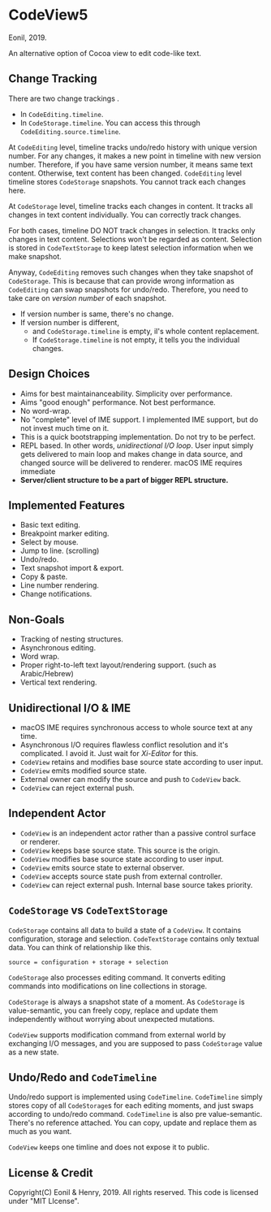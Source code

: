 CodeView5
=========
Eonil, 2019.

An alternative option of Cocoa view to edit code-like text. 



Change Tracking
---------------------
There are two change trackings .

- In `CodeEditing.timeline`.
- In `CodeStorage.timeline`. You can access this through `CodeEditing.source.timeline`.

At `CodeEditing` level, timeline tracks undo/redo history with unique version number.
For any changes, it makes a new point in timeline with new version number.
Therefore, if you have same version number, it means same text content. 
Otherwise, text content has been changed.
`CodeEditing` level timeline stores `CodeStorage` snapshots.
You cannot track each changes here.

At `CodeStorage` level, timeline tracks each changes in content. 
It tracks all changes in text content individually.
You can correctly track changes.

For both cases, timeline DO NOT track changes in selection. 
It tracks only changes in text content. Selections won't be regarded as content.
Selection is stored in `CodeTextStorage` to keep latest selection information
when we make snapshot.

Anyway, `CodeEditing` removes such changes when they take snapshot
of `CodeStorage`. This is because that can provide wrong information 
as `CodeEditing` can swap snapshots for undo/redo.
Therefore, you need to take care on *version number* of each snapshot.

- If version number is same, there's no change.
- If version number is different,
    - and `CodeStorage.timeline` is empty, iI's whole content replacement.
    - If `CodeStorage.timeline` is not empty, it tells you the individual changes.











Design Choices
-------------------
- Aims for best maintainanceability. Simplicity over performance.
- Aims "good enough" performance. Not best performance.
- No word-wrap. 
- No "complete" level of IME support. I implemented IME support, but do not invest much time on it.
- This is a quick bootstrapping implementation. Do not try to be perfect.
- REPL based. In other words, *unidirectional I/O loop*. User input simply gets delivered to main loop
  and makes change in data source, and changed source will be delivered
  to renderer. macOS IME requires immediate
- **Server/client structure to be a part of bigger REPL structure.**

Implemented Features
--------------------------
- Basic text editing.
- Breakpoint marker editing.
- Select by mouse.
- Jump to line. (scrolling)
- Undo/redo.
- Text snapshot import & export.
- Copy & paste.
- Line number rendering.
- Change notifications.



Non-Goals
-------------
- Tracking of nesting structures.
- Asynchronous editing.
- Word wrap.
- Proper right-to-left text layout/rendering support. (such as Arabic/Hebrew)
- Vertical text rendering.



Unidirectional I/O & IME
----------------------------
- macOS IME requires synchronous access to whole source text at any time.
- Asynchronous I/O requires flawless conflict resolution and it's complicated.
  I avoid it. Just wait for *Xi-Editor* for this. 
- `CodeView` retains and modifies base source state according to user input.
- `CodeView` emits modified source state.
- External owner can modify the source and push to `CodeView` back.
- `CodeView` can reject external push.



Independent Actor
----------------------
- `CodeView` is an independent actor rather than a passive control surface or renderer.
- `CodeView` keeps base source state. This source is the origin.
- `CodeView` modifies base source state according to user input.
- `CodeView` emits source state to external observer.
- `CodeView` accepts source state push from external controller.
- `CodeView` can reject external push. Internal base source takes priority.






`CodeStorage` vs `CodeTextStorage`
-------------------------------------
`CodeStorage` contains all data to build a state of a `CodeView`.
It contains configuration, storage and selection.
`CodeTextStorage` contains only textual data. 
You can think of relationship like this.

    source = configuration + storage + selection
    
`CodeStorage` also processes editing command.
It converts editing commands into modifications 
on line collections in storage.

`CodeStorage` is always a snapshot state of a moment.
As `CodeStorage` is value-semantic, you can freely copy,
replace and update them independently without worrying
about unexpected mutations.

`CodeView` supports modification command from external 
world by exchanging I/O messages, and you are supposed
to pass `CodeStorage` value as a new state.



Undo/Redo and `CodeTimeline`
--------------------------------------
Undo/redo support is implemented using `CodeTimeline`.
`CodeTimeline` simply stores copy of all `CodeStorage`s 
for each editing moments, and just swaps according to 
undo/redo command.
`CodeTimeline` is also pre value-semantic. There's no
reference attached. You can copy, update and replace
them as much as you want.

`CodeView` keeps one timline and does not expose it to
public.






License & Credit
--------------------
Copyright(C) Eonil & Henry, 2019. All rights reserved.
This code is licensed under "MIT LIcense".
